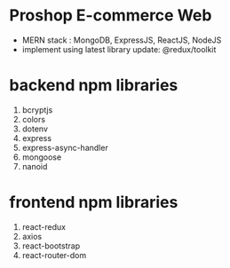 # Proshop E-commerce Web
- MERN stack : MongoDB, ExpressJS, ReactJS, NodeJS
- implement using latest library update: @redux/toolkit


# backend npm libraries
1. bcryptjs
2. colors
3. dotenv
4. express
5. express-async-handler
6. mongoose
7. nanoid

# frontend npm libraries
1. react-redux
2. axios
3. react-bootstrap
4. react-router-dom

